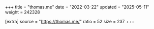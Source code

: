 +++
title = "thomas.me"
date = "2022-03-22"
updated = "2025-05-11"
weight = 242328

[extra]
source = "https://thomas.me/"
ratio = 52
size = 237
+++
